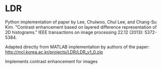 # LDR

Python implementation of paper by Lee, Chulwoo, Chul Lee, and Chang-Su Kim. "Contrast enhancement based on layered difference representation of 2D histograms." IEEE transactions on image processing 22.12 (2013): 5372-5384.

Adapted directly from MATLAB implementation by authors of the paper: http://mcl.korea.ac.kr/projects/LDR/LDR_v1_0.zip

Implements contrast enhancement for images

